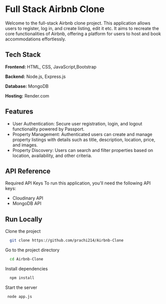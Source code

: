 
# Full Stack Airbnb Clone

Welcome to the full-stack Airbnb clone project. This application allows users to register, log in, and create listing, edit it etc. It aims to recreate the core functionalities of Airbnb, offering a platform for users to host and book accommodations effortlessly.




## Tech Stack

**Frontend:** HTML, CSS, JavaScript,Bootstrap 

**Backend:** Node.js, Express.js 

**Database:** MongoDB 

**Hosting:** Render.com

## Features

- User Authentication: Secure user registration, login, and logout functionality powered by Passport.
- Property Management: Authenticated users can create and manage property listings with details such as title, description, location, price, and images. 
- Property Discovery: Users can search and filter properties based on location, availability, and other criteria.



## API Reference

Required API Keys To run this application, you'll need the following API keys:

- Cloudinary API 
- MongoDB API


## Run Locally

Clone the project

```bash
  git clone https://github.com/prachi214/Airbnb-Clone
```

Go to the project directory

```bash
  cd Airbnb-Clone
```

Install dependencies

```bash
  npm install
```

Start the server

```bash
 node app.js
```




